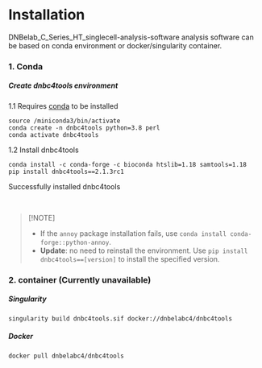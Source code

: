 # Installation

DNBelab_C_Series_HT_singlecell-analysis-software analysis software can be based on conda environment or docker/singularity container.

### 1. Conda

##### Create dnbc4tools environment

1.1 Requires [conda](https://docs.anaconda.com/free/miniconda/) to be installed

```shell
source /miniconda3/bin/activate
conda create -n dnbc4tools python=3.8 perl
conda activate dnbc4tools
```
1.2 Install dnbc4tools

```shell
conda install -c conda-forge -c bioconda htslib=1.18 samtools=1.18
pip install dnbc4tools==2.1.3rc1
```
Successfully installed dnbc4tools

</br>

>  [!NOTE]
>
> - If the `annoy` package installation fails,  use `conda install conda-forge::python-annoy`.
> - **Update**: no need to reinstall the environment. Use `pip install dnbc4tools==[version]` to install the specified version.



### 2. container (Currently unavailable)

##### Singularity

```shell
singularity build dnbc4tools.sif docker://dnbelabc4/dnbc4tools
```
##### Docker

```shell
docker pull dnbelabc4/dnbc4tools
```
